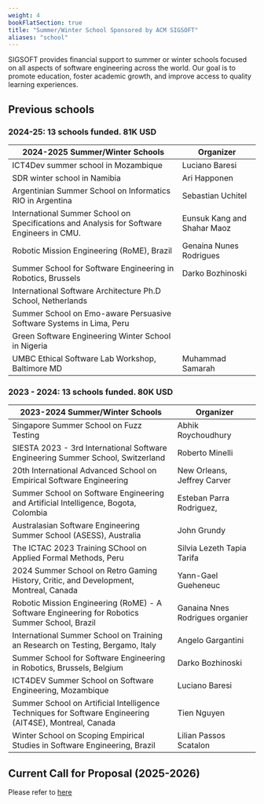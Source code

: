 ```yaml
---
weight: 4
bookFlatSection: true
title: "Summer/Winter School Sponsored by ACM SIGSOFT"
aliases: "school"
---
```


SIGSOFT provides financial support to summer or winter schools focused on all aspects of software engineering across the world. Our goal is to promote education, foster academic growth, and improve access to quality learning experiences.

## Previous schools


### 2024-25:  13 schools funded.  81K USD

| 2024-2025 Summer/Winter Schools                                                                 | Organizer                |
|-------------------------------------------------------------------------------------------------|--------------------------|
| ICT4Dev summer school in Mozambique                                                             |  Luciano Baresi          |
| SDR winter school in Namibia                                                                    |  Ari Happonen            |
| Argentinian Summer School on Informatics RIO in Argentina                                       |  Sebastian Uchitel       |
| International Summer School on Specifications and Analysis for Software Engineers in CMU.       |      Eunsuk Kang and Shahar Maoz                    |
| Robotic Mission Engineering (RoME), Brazil                                                      |  Genaina Nunes Rodrigues |
| Summer School for Software Engineering in Robotics, Brussels                                    |  Darko Bozhinoski        |
| International Software Architecture Ph.D School, Netherlands                                    |               |
| Summer School on Emo-aware Persuasive Software Systems in Lima, Peru                            |                          |
| Green Software Engineering Winter School in Nigeria                                             |                          |
| UMBC Ethical Software Lab Workshop, Baltimore MD                                                |  Muhammad Samarah        |



### 2023 - 2024:  13 schools funded.  80K USD


| 2023-2024 Summer/Winter Schools                                                                         | Organizer                |
|---------------------------------------------------------------------------------------------------------|--------------------------|
| Singapore Summer School on Fuzz Testing                                                                 |  Abhik Roychoudhury              |
| SIESTA 2023 - 3rd International Software Engineering Summer School, Switzerland                         |  Roberto Minelli                 |
| 20th International Advanced School on Empirical Software Engineering                                    |  New Orleans,  Jeffrey Carver    |
| Summer School on Software Engineering and Artificial Intelligence, Bogota, Colombia                     |  Esteban Parra Rodriguez,        |
| Australasian Software Engineering Summer School (ASESS), Australia                                      |  John Grundy                     |
| The ICTAC 2023 Training SChool on Applied Formal Methods, Peru                                          |  Silvia Lezeth Tapia Tarifa      |
| 2024 Summer School on Retro Gaming History, Critic, and Development, Montreal, Canada                   |  Yann-Gael Gueheneuc             |
| Robotic Mission Engineering (RoME) - A Software Engineering for Robotics Summer School, Brazil          |  Ganaina Nnes Rodrigues organier |
| International Summer School on Training an Research on Testing, Bergamo, Italy                          |  Angelo Gargantini               |
| Summer School for Software Engineering in Robotics, Brussels, Belgium                                   |  Darko Bozhinoski                |
| ICT4DEV Summer School on Software Engineering, Mozambique                                               |  Luciano Baresi                  |
| Summer School on Artificial Intelligence Techniques for Software Engineering (AIT4SE), Montreal, Canada |  Tien Nguyen                     |
| Winter School on Scoping Empirical Studies in Software Engineering, Brazil                              |  Lilian Passos Scatalon          |



## Current Call for Proposal (2025-2026)

Please refer to [here](https://sigsoft.medium.com/sigsoft-call-for-2025-26-summer-winter-school-proposals-04b83cc6f72e)
